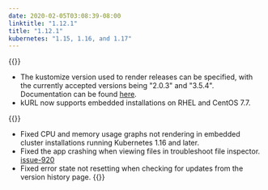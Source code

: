 ```yaml
---
date: 2020-02-05T03:08:39-08:00
linktitle: "1.12.1"
title: "1.12.1"
kubernetes: "1.15, 1.16, and 1.17"
---
```


{{<features>}}
* The kustomize version used to render releases can be specified, with the currently accepted versions being "2.0.3" and "3.5.4". Documentation can be found [here](https://kots.io/reference/v1beta1/application/).
* kURL now supports embedded installations on RHEL and CentOS 7.7.

{{<fixes>}}
* Fixed CPU and memory usage graphs not rendering in embedded cluster installations running Kubernetes 1.16 and later.
* Fixed the app crashing when viewing files in troubleshoot file inspector. [issue-920](https://github.com/replicatedhq/kotsadm/issues/920)
* Fixed error state not resetting when checking for updates from the version history page.
{{</fixes>}}
